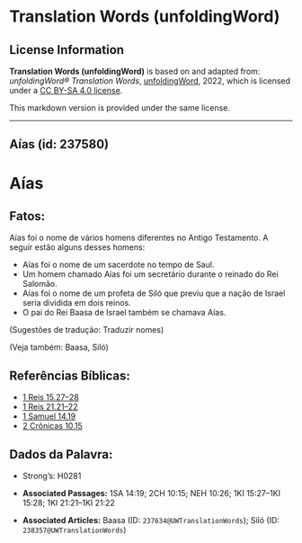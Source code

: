 # Translation Words (unfoldingWord)

## License Information

**Translation Words (unfoldingWord)** is based on and adapted from: _unfoldingWord® Translation Words_, [unfoldingWord](https://unfoldingword.org/utw), 2022, which is licensed under a [CC BY-SA 4.0 license](https://creativecommons.org/licenses/by-sa/4.0/legalcode.en).

This markdown version is provided under the same license.



--------------------------------

## Aías (id: 237580)

Aías
====

Fatos:
------

Aías foi o nome de vários homens diferentes no Antigo Testamento. A seguir estão alguns desses homens:

* Aías foi o nome de um sacerdote no tempo de Saul.
* Um homem chamado Aías foi um secretário durante o reinado do Rei Salomão.
* Aías foi o nome de um profeta de Siló que previu que a nação de Israel seria dividida em dois reinos.
* O pai do Rei Baasa de Israel também se chamava Aías.

(Sugestões de tradução: Traduzir nomes)

(Veja também: Baasa, Siló)

Referências Bíblicas:
---------------------

* [1 Reis 15\.27–28](https://ref.ly/1Kgs15:27-1Kgs15:28)
* [1 Reis 21\.21–22](https://ref.ly/1Kgs21:21-1Kgs21:22)
* [1 Samuel 14\.19](https://ref.ly/1Sam14:19)
* [2 Crônicas 10\.15](https://ref.ly/2Chr10:15)

Dados da Palavra:
-----------------

* Strong’s: H0281

* **Associated Passages:** 1SA 14:19; 2CH 10:15; NEH 10:26; 1KI 15:27–1KI 15:28; 1KI 21:21–1KI 21:22
* **Associated Articles:** Baasa (ID: `237634@UWTranslationWords`); Siló (ID: `238357@UWTranslationWords`)

